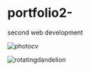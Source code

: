 # portfolio2-
second web development 

![photocv](https://github.com/roy0629/portfolio2-/assets/172778052/ff8e4e3b-2882-485f-846a-4bb870cf9b33)

![rotatingdandelion](https://github.com/roy0629/portfolio2-/assets/172778052/550777a9-fd81-4cf2-949d-7014ae230477)
